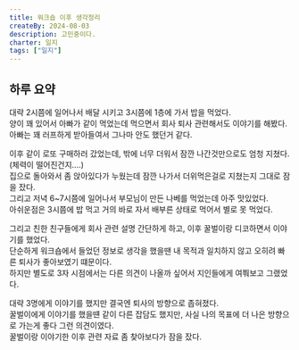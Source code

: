 ```yaml
---
title: 워크숍 이후 생각정리
createBy: 2024-08-03
description: 고민중이다.
charter: 일지
tags: ["일지"]
---
```


## 하루 요약

대략 2시쯤에 일어나서 배달 시키고 3시쯤에 1층에 가서 밥을 먹었다.  
양이 꽤 있어서 아빠가 같이 먹었는데 먹으면서 회사 퇴사 관련해서도 이야기를 해봤다.  
아빠는 꽤 러프하게 받아들여서 그나마 안도 했던거 같다.

이후 같이 로또 구매하러 갔었는데, 밖에 너무 더워서 잠깐 나간것만으로도 엄청 지쳤다. (체력이 떨어진건지....)  
집으로 돌아와서 좀 앉아있다가 누웠는데 잠깐 나가서 더위먹은걸로 지쳤는지 그대로 잠을 잤다.  
그리고 저녁 6~7시쯤에 일어나서 부모님이 만든 나베를 먹었는데 아주 맛있었다.  
아쉬운점은 3시쯤에 밥 먹고 거의 바로 자서 배부른 상태로 먹어서 별로 못 먹었다.

그리고 친한 친구들에게 회사 관련 설명 간단하게 하고, 이후 꿀벌이랑 디코하면서 이야기를 했었다.  
단순하게 워크숍에서 들었던 정보로 생각을 했을땐 내 목적과 일치하지 않고 오히려 빠른 퇴사가 좋아보였기 떄문이다.  
하지만 별도로 3자 시점에서는 다른 의견이 나올까 싶어서 지인들에게 여쭤보고 그랬었다.

대략 3명에게 이야기를 했지만 결국엔 퇴사의 방향으로 좁혀졌다.  
꿀벌이에게 이야기를 했을떈 같이 다른 잡담도 했지만, 사실 나의 목표에 더 나은 방향으로 가는게 좋다 그런 의견이였다.  
꿀벌이랑 이야기한 이후 관련 자료 좀 찾아보다가 잠을 잤다.
